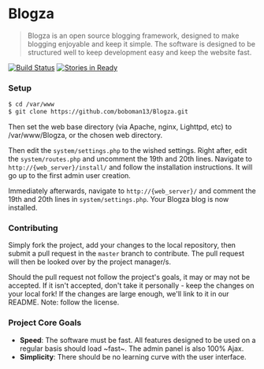 Blogza
======

> Blogza is an open source blogging framework, designed to make blogging enjoyable and keep it simple. The software is designed to be structured well to keep development easy and keep the website fast.

[![Build Status](https://travis-ci.org/boboman13/Blogza.png?branch=master)](https://travis-ci.org/boboman13/Blogza)
[![Stories in Ready](https://badge.waffle.io/boboman13/Blogza.png?label=ready)](https://waffle.io/boboman13/Blogza) 

### Setup
```bash
$ cd /var/www
$ git clone https://github.com/boboman13/Blogza.git
```

Then set the web base directory (via Apache, nginx, Lighttpd, etc) to /var/www/Blogza, or the chosen web directory.

Then edit the `system/settings.php` to the wished settings. Right after, edit the `system/routes.php` and uncomment the 19th and 20th lines. Navigate to `http://{web_server}/install/` and follow the installation instructions. It will go up to the first admin user creation.

Immediately afterwards, navigate to `http://{web_server}/` and comment the 19th and 20th lines in `system/settings.php`. Your Blogza blog is now installed.

### Contributing
Simply fork the project, add your changes to the local repository, then submit a pull request in the `master` branch to contribute. The pull request will then be looked over by the project manager/s.

Should the pull request not follow the project's goals, it may or may not be accepted. If it isn't accepted, don't take it personally - keep the changes on your local fork! If the changes are large enough, we'll link to it in our README. Note: follow the license.

### Project Core Goals
* **Speed**: The software must be fast. All features designed to be used on a regular basis should load ~fast~. The admin panel is also 100% Ajax.
* **Simplicity**: There should be no learning curve with the user interface.